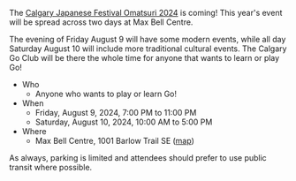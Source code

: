<!--
.. title: Omatsuri 2024 - August 9 + 10
.. slug: omatsuri-2024-august-9-+-10
.. date: 2024-06-10 20:49:06 UTC-06:00
.. tags: 
.. category: 
.. link: 
.. description: 
.. type: text
-->

The [Calgary Japanese Festival Omatsuri 2024](https://calgaryjca.com/events/calgary-japanese-festival-omatsuri-2024/) is coming!  This year's event will be spread across two days at Max Bell Centre.

The evening of Friday August 9 will have some modern events, while all day Saturday August 10 will include more traditional cultural events.  The Calgary Go Club will be there
the whole time for anyone that wants to learn or play Go!

* Who
    * Anyone who wants to play or learn Go!
* When
    * Friday, August 9, 2024, 7:00 PM to 11:00 PM
    * Saturday, August 10, 2024, 10:00 AM to 5:00 PM
* Where
    * Max Bell Centre, 1001 Barlow Trail SE ([map](https://goo.gl/maps/K9BBTcDd7w42))

As always, parking is limited and attendees should prefer to use public transit where possible.
